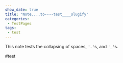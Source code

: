 ```yaml
---
show_date: true
title: "Note....to----test____slugify"
categories:
 - TestPages
tags:
 - test
---
```

This note tests the collapsing of spaces, `'-'`s, and `'_'`s.

#test

<!-- Modified 2024-03-29:00:46:28 -->
